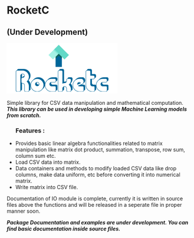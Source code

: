 # RocketC
## (Under Development)

<img src="./logo.png">

Simple library for CSV data manipulation and mathematical computation.<br>
<b><i>This library can be used in developing simple Machine Learning models from scratch.</i></b> 
<br>
<ul>
<h3>Features :</h3> 
<li>Provides basic linear algebra functionalities related to matrix manipulation like matrix dot product, summation, transpose, row sum, column sum etc. </li>
<li>Load CSV data into matrix.</li>
<li>Data containers and methods to modify loaded CSV data like drop columns, make data uniform, etc before converting it into numerical matrix.</li>
<li>Write matrix into CSV file.</li>
</ul>
<p>
Documentation of IO module is complete, currently it is written in source files above the functions and will be released in a seperate file in proper manner soon.
</p>

<b><i>Package Documentation and examples are under development. You can find basic documentation inside source files.</i></b>
